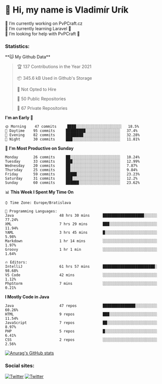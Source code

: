 <h1> 👋 Hi, my name is Vladimír Urík</h1>
<p>
 🔭 I’m currently working on PvPCraft.cz<br>
 🌱 I’m currently learning Laravel 💙<br>
 🤔 I’m looking for help with PvPCraft 💝<br>
</p>
<h3>Statistics:</h3>
<!--START_SECTION:waka-->
**🐱 My Github Data** 

> 🏆 137 Contributions in the Year 2021
 > 
> 📦 345.6 kB Used in Github's Storage 
 > 
> 🚫 Not Opted to Hire
 > 
> 📜 50 Public Repositories 
 > 
> 🔑 67 Private Repositories  
 > 
**I'm an Early 🐤** 

```text
🌞 Morning    47 commits     ████░░░░░░░░░░░░░░░░░░░░░   18.5% 
🌆 Daytime    95 commits     █████████░░░░░░░░░░░░░░░░   37.4% 
🌃 Evening    82 commits     ████████░░░░░░░░░░░░░░░░░   32.28% 
🌙 Night      30 commits     ███░░░░░░░░░░░░░░░░░░░░░░   11.81%

```
📅 **I'm Most Productive on Sunday** 

```text
Monday       26 commits     ██░░░░░░░░░░░░░░░░░░░░░░░   10.24% 
Tuesday      33 commits     ███░░░░░░░░░░░░░░░░░░░░░░   12.99% 
Wednesday    20 commits     ██░░░░░░░░░░░░░░░░░░░░░░░   7.87% 
Thursday     25 commits     ██░░░░░░░░░░░░░░░░░░░░░░░   9.84% 
Friday       59 commits     █████░░░░░░░░░░░░░░░░░░░░   23.23% 
Saturday     31 commits     ███░░░░░░░░░░░░░░░░░░░░░░   12.2% 
Sunday       60 commits     ██████░░░░░░░░░░░░░░░░░░░   23.62%

```


📊 **This Week I Spent My Time On** 

```text
⌚︎ Time Zone: Europe/Bratislava

💬 Programming Languages: 
Java                     48 hrs 30 mins      ███████████████████░░░░░░   77.24% 
XML                      7 hrs 29 mins       ███░░░░░░░░░░░░░░░░░░░░░░   11.94% 
YAML                     3 hrs 45 mins       █░░░░░░░░░░░░░░░░░░░░░░░░   5.98% 
Markdown                 1 hr 14 mins        ░░░░░░░░░░░░░░░░░░░░░░░░░   1.97% 
Groovy                   1 hr 1 min          ░░░░░░░░░░░░░░░░░░░░░░░░░   1.64%

🔥 Editors: 
IntelliJ                 61 hrs 57 mins      ████████████████████████░   98.68% 
VS Code                  42 mins             ░░░░░░░░░░░░░░░░░░░░░░░░░   1.12% 
PhpStorm                 7 mins              ░░░░░░░░░░░░░░░░░░░░░░░░░   0.21%

```

**I Mostly Code in Java** 

```text
Java                     47 repos            ███████████████░░░░░░░░░░   60.26% 
HTML                     9 repos             ███░░░░░░░░░░░░░░░░░░░░░░   11.54% 
JavaScript               7 repos             ██░░░░░░░░░░░░░░░░░░░░░░░   8.97% 
PHP                      5 repos             █░░░░░░░░░░░░░░░░░░░░░░░░   6.41% 
CSS                      2 repos             ░░░░░░░░░░░░░░░░░░░░░░░░░   2.56%

```



<!--END_SECTION:waka-->

[![Anurag's GitHub stats](https://github-readme-stats.vercel.app/api?username=vladimir-urik)](https://github.com/anuraghazra/github-readme-stats)

<h3>Social sites:</h3>
<p><a href="https://twitter.com/GGGEDR" target="_blank"><img alt="Twitter" src="https://img.shields.io/badge/twitter-%231DA1F2.svg?&style=for-the-badge&logo=twitter&logoColor=white" /></a> <a href="https://www.reddit.com/user/GGGEDR" target="_blank"><img alt="Twitter" src="https://img.shields.io/badge/reddit-%23FE6262.svg?&style=for-the-badge&logo=reddit&logoColor=white" /></a>
</p>
